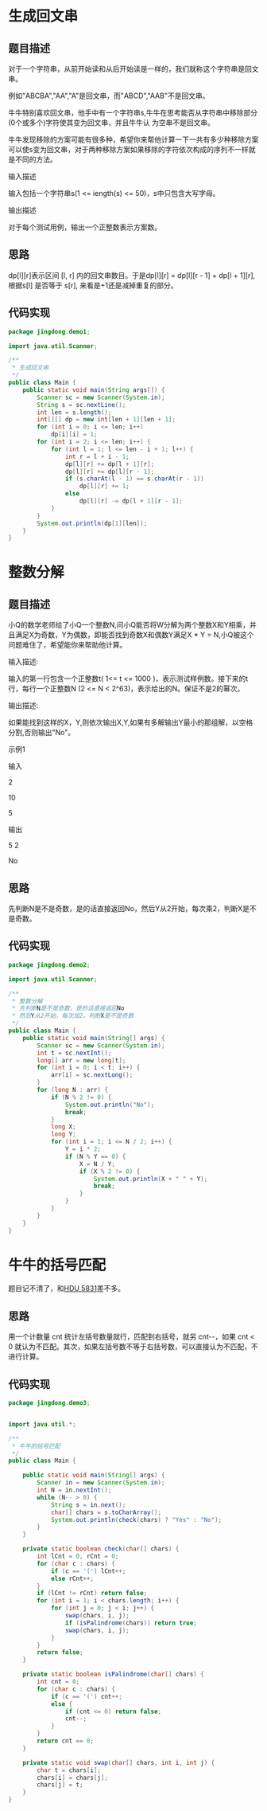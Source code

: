 # 生成回文串

## 题目描述
对于一个字符串，从前开始读和从后开始读是一样的，我们就称这个字符串是回文串。

例如"ABCBA","AA","A"是回文串，而"ABCD","AAB"不是回文串。

牛牛特别喜欢回文串，他手中有一个字符串s,牛牛在思考能否从字符串中移除部分(0个或多个)字符使其变为回文串，并且牛牛认 为空串不是回文串。

牛牛发现移除的方案可能有很多种，希望你来帮他计算一下一共有多少种移除方案可以使s变为回文串，对于两种移除方案如果移除的字符依次构成的序列不一样就是不同的方法。

输入描述

输入包括一个字符串s(1 <= iength(s) <= 50)，s中只包含大写字母。

输出描述

对于每个测试用例，输出一个正整数表示方案数。

## 思路
dp[l][r]表示区间 [l, r] 内的回文串数目。于是dp[l][r] = dp[l][r - 1] + dp[l + 1][r],根据s[l] 是否等于 s[r], 来看是+1还是减掉重复的部分。

## 代码实现
```java
package jingdong.demo1;

import java.util.Scanner;

/**
 * 生成回文串
 */
public class Main {
    public static void main(String args[]) {
        Scanner sc = new Scanner(System.in);
        String s = sc.nextLine();
        int len = s.length();
        int[][] dp = new int[len + 1][len + 1];
        for (int i = 0; i <= len; i++)
            dp[i][i] = 1;
        for (int i = 2; i <= len; i++) {
            for (int l = 1; l <= len - i + 1; l++) {
                int r = l + i - 1;
                dp[l][r] += dp[l + 1][r];
                dp[l][r] += dp[l][r - 1];
                if (s.charAt(l - 1) == s.charAt(r - 1))
                    dp[l][r] += 1;
                else
                    dp[l][r] -= dp[l + 1][r - 1];
            }
        }
        System.out.println(dp[1][len]);
    }
}

```

# 整数分解

## 题目描述
小Q的数学老师给了小Q一个整数N,问小Q能否将W分解为两个整数X和Y相乘，并且满足X为奇数，Y为偶数，即能否找到奇数X和偶数Y满足X * Y = N,小Q被这个问题难住了，希望能你来帮助他计算。

输入描述:

输入的第一行包含一个正整数t( 1<= t <= 1000 )，表示测试样例数。接下来的t行，每行一个正整数N (2 <= N < 2^63)，表示给出的N。保证不是2的幂次。

输出描述:

如果能找到这样的X，Y,则依次输出X,Y,如果有多解输出Y最小的那组解，以空格分割,否则输出"No"。

示例1

输入

2

10

5

输出

5 2

No


## 思路
先判断N是不是奇数，是的话直接返回No，然后Y从2开始，每次乘2，判断X是不是奇数。

## 代码实现
```java
package jingdong.demo2;

import java.util.Scanner;

/**
 * 整数分解
 * 先判断N是不是奇数，是的话直接返回No
 * 然后Y从2开始，每次加2，判断X是不是奇数
 */
public class Main {
    public static void main(String[] args) {
        Scanner sc = new Scanner(System.in);
        int t = sc.nextInt();
        long[] arr = new long[t];
        for (int i = 0; i < t; i++) {
            arr[i] = sc.nextLong();
        }
        for (long N : arr) {
            if (N % 2 != 0) {
                System.out.println("No");
                break;
            }
            long X;
            long Y;
            for (int i = 1; i <= N / 2; i++) {
                Y = i * 2;
                if (N % Y == 0) {
                    X = N / Y;
                    if (X % 2 != 0) {
                        System.out.println(X + " " + Y);
                        break;
                    }
                }
            }
        }
    }
}
```
# 牛牛的括号匹配
题目记不清了，和[HDU 5831](http://acm.hdu.edu.cn/showproblem.php?pid=5831)差不多。

## 思路

用一个计数量 cnt 统计左括号数量就行，匹配到右括号，就另 cnt--，如果 cnt < 0 就认为不匹配。其次，如果左括号数不等于右括号数，可以直接认为不匹配，不进行计算。

## 代码实现
```java
package jingdong.demo3;


import java.util.*;

/**
 * 牛牛的括号匹配
 */
public class Main {

    public static void main(String[] args) {
        Scanner in = new Scanner(System.in);
        int N = in.nextInt();
        while (N-- > 0) {
            String s = in.next();
            char[] chars = s.toCharArray();
            System.out.println(check(chars) ? "Yes" : "No");
        }
    }

    private static boolean check(char[] chars) {
        int lCnt = 0, rCnt = 0;
        for (char c : chars) {
            if (c == '(') lCnt++;
            else rCnt++;
        }
        if (lCnt != rCnt) return false;
        for (int i = 1; i < chars.length; i++) {
            for (int j = 0; j < i; j++) {
                swap(chars, i, j);
                if (isPalindrome(chars)) return true;
                swap(chars, i, j);
            }
        }
        return false;
    }

    private static boolean isPalindrome(char[] chars) {
        int cnt = 0;
        for (char c : chars) {
            if (c == '(') cnt++;
            else {
                if (cnt <= 0) return false;
                cnt--;
            }
        }
        return cnt == 0;
    }

    private static void swap(char[] chars, int i, int j) {
        char t = chars[i];
        chars[i] = chars[j];
        chars[j] = t;
    }
}
```